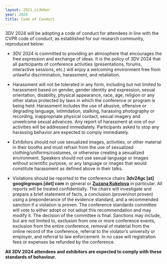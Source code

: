 ```yaml
---
layout: 2021_sidebar
year: 2024
title: Code of Conduct
---
```



3DV 2024 will be adopting a code of conduct for attendees in line with the CVPR code of
conduct, as established for our research community, reproduced below:

- 3DV 2024 is committed to providing an atmosphere that encourages the free expression and exchange of ideas. It is the policy of 3DV 2024 that all participants of conference activities (presentations, forums, interactive sessions, etc.) will enjoy a welcoming environment free
from unlawful discrimination, harassment, and retaliation.

- Harassment will not be tolerated in any form, including but not limited to harassment based on gender, gender identity and expression, sexual orientation, disability, physical appearance, race, age, religion or any other status protected by laws in which the conference or program is being held. Harassment includes the use of abusive, offensive or degrading language, intimidation, stalking, harassing photography or recording, inappropriate physical contact, sexual imagery and unwelcome sexual advances. Any report of harassment at one of our activities will be addressed immediately. Participants asked to stop any harassing behavior are expected to comply immediately.

- Exhibitors should not use sexualized images, activities, or other material in their booths and must refrain from the use of sexualized clothing/uniforms/costumes, or otherwise creating a sexualized environment. Speakers should not use sexual language or images without scientific purpose, or any language or images that would constitute harassment as defined above in their talks.

- Violations should be reported to the conference chairs **3dv24gc [at] googlegroups [dot] com** in general or **[Zuzana Kukelova](https://kukelova.weebly.com/)** in particular. All reports will be treated confidentially. The chairs will investigate and prepare a brief statement of facts, a conclusion (proven/not proven) using a preponderance of the evidence standard, and a recommended sanction if a violation is proven. The conference standards committee will vote to either adopt or not adopt this recommendation and may modify it. The decision of the committee is final. Sanctions may include, but are not limited to, exclusion from one or more conference events, exclusion from the entire conference, removal of material from the online record of the conference, referral to the violator’s university or employer, and referral to law enforcement. In no case will registration fees or expenses be refunded by the conference. 

**All 3DV 2024 attendees and exhibitors are expected to comply with these standards of
behaviour.**
